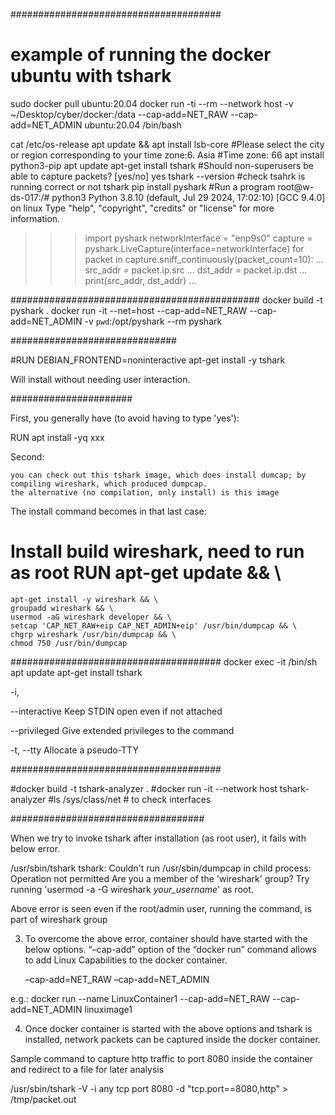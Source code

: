 
######################################
# example of running the docker ubuntu with tshark
sudo docker pull ubuntu:20.04
docker run -ti --rm --network host -v ~/Desktop/cyber/docker:/data --cap-add=NET_RAW --cap-add=NET_ADMIN ubuntu:20.04 /bin/bash

cat /etc/os-release
apt update && apt install lsb-core
#Please select the city or region corresponding to your time zone:6. Asia
#Time zone: 66
apt install python3-pip
apt update
apt-get install tshark
#Should non-superusers be able to capture packets? [yes/no] yes
tshark --version
#check tsahrk is running correct or not
tshark
pip install pyshark
#Run a program
root@w-ds-017:/# python3
Python 3.8.10 (default, Jul 29 2024, 17:02:10) 
[GCC 9.4.0] on linux
Type "help", "copyright", "credits" or "license" for more information.
>>> import pyshark
>>> networkInterface = "enp9s0"
>>> capture = pyshark.LiveCapture(interface=networkInterface)
>>> for packet in capture.sniff_continuously(packet_count=10):
...     src_addr = packet.ip.src
...     dst_addr = packet.ip.dst
...     print(src_addr, dst_addr)
... 


#############################################
docker build -t pyshark .
docker run -it --net=host --cap-add=NET_RAW --cap-add=NET_ADMIN -v `pwd`:/opt/pyshark --rm pyshark

##############################

#RUN DEBIAN_FRONTEND=noninteractive apt-get install -y tshark


Will install without needing user interaction.


######################

First, you generally have (to avoid having to type 'yes'):

RUN apt install -yq xxx

Second:

    you can check out this tshark image, which does install dumcap; by compiling wireshark, which produced dumpcap.
    the alternative (no compilation, only install) is this image

The install command becomes in that last case:

# Install build wireshark, need to run as root RUN apt-get update && \
    apt-get install -y wireshark && \
    groupadd wireshark && \
    usermod -aG wireshark developer && \
    setcap 'CAP_NET_RAW+eip CAP_NET_ADMIN+eip' /usr/bin/dumpcap && \
    chgrp wireshark /usr/bin/dumpcap && \
    chmod 750 /usr/bin/dumpcap

######################################
docker exec -it <container ID> /bin/sh
apt update
apt-get install tshark

-i,

--interactive Keep STDIN open even if not attached

--privileged Give extended privileges to the command

-t, --tty Allocate a pseudo-TTY

######################################


#docker build -t tshark-analyzer .
#docker run -it --network host tshark-analyzer
#ls /sys/class/net # to check interfaces

###################################

When we try to invoke tshark after installation (as root user), it fails with below error.

/usr/sbin/tshark 
tshark: Couldn't run /usr/sbin/dumpcap in child process: Operation not permitted
Are you a member of the 'wireshark' group? Try running
'usermod -a -G wireshark _your_username_' as root.

Above error is seen even if the root/admin user, running the command, is part of wireshark group

3. To overcome the above error, container should have started with the below options. “–cap-add” option of the “docker run” command allows to add Linux Capabilities to the docker container.

    –cap-add=NET_RAW –cap-add=NET_ADMIN

e.g.: docker run --name LinuxContainer1 --cap-add=NET_RAW --cap-add=NET_ADMIN linuximage1

4. Once docker container is started with the above options and tshark is installed, network packets can be captured inside the docker container. 


Sample command to capture http traffic to port 8080 inside the container and redirect to a file for later analysis

/usr/sbin/tshark -V -i any tcp port 8080 -d "tcp.port==8080,http" > /tmp/packet.out


